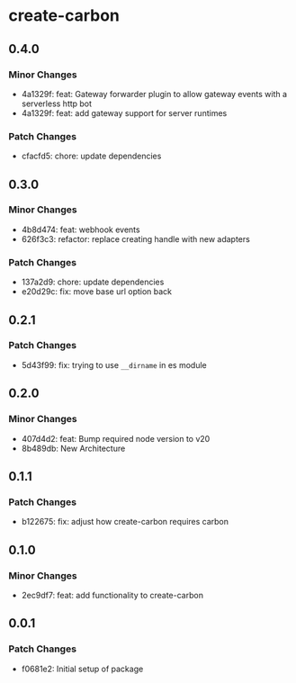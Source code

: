 # create-carbon

## 0.4.0

### Minor Changes

- 4a1329f: feat: Gateway forwarder plugin to allow gateway events with a serverless http bot
- 4a1329f: feat: add gateway support for server runtimes

### Patch Changes

- cfacfd5: chore: update dependencies

## 0.3.0

### Minor Changes

- 4b8d474: feat: webhook events
- 626f3c3: refactor: replace creating handle with new adapters

### Patch Changes

- 137a2d9: chore: update dependencies
- e20d29c: fix: move base url option back

## 0.2.1

### Patch Changes

- 5d43f99: fix: trying to use `__dirname` in es module

## 0.2.0

### Minor Changes

- 407d4d2: feat: Bump required node version to v20
- 8b489db: New Architecture

## 0.1.1

### Patch Changes

- b122675: fix: adjust how create-carbon requires carbon

## 0.1.0

### Minor Changes

- 2ec9df7: feat: add functionality to create-carbon

## 0.0.1

### Patch Changes

- f0681e2: Initial setup of package
